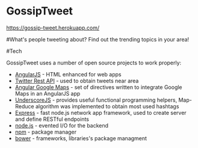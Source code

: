 # GossipTweet

https://gossip-tweet.herokuapp.com/

#What's people tweeting about?
Find out the trending topics in your area!

#Tech

GossipTweet uses a number of open source projects to work properly:

* [AngularJS](https://angularjs.org/) - HTML enhanced for web apps
* [Twitter Rest API](https://dev.twitter.com/rest/public) - used to obtain tweets near area
* [Angular Google Maps](http://angular-ui.github.io/angular-google-maps) - set of directives written to integrate Google Maps in an AngularJS app
* [UnderscoreJS](http://underscorejs.org/) -  provides useful functional programming helpers, Map-Reduce algorithm was implemented to obtain most used hashtags
* [Express](http://expressjs.com/) - fast node.js network app framework, used to create server and define RESTful endpoints 
* [node.js](https://nodejs.org/en/) - evented I/O for the backend
* [npm](https://www.npmjs.com/) - package manager
* [bower](http://bower.io/) - frameworks, libraries's package managment


